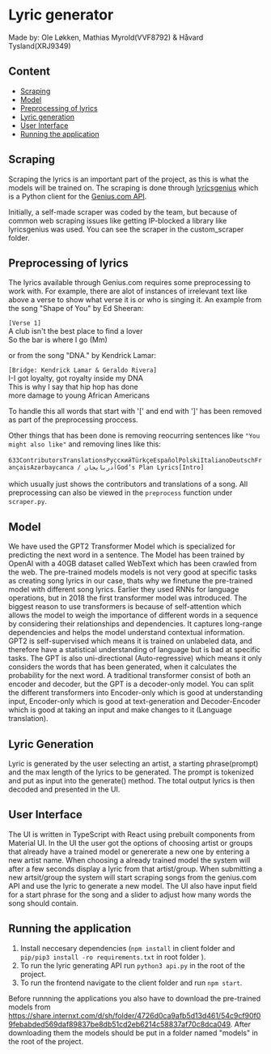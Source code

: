 # Lyric generator

Made by: Ole Løkken, Mathias Myrold(VVF8792) & Håvard Tysland(XRJ9349)

## Content

- [Scraping](#scraping)
- [Model](#model)
- [Preprocessing of lyrics](#preprocessing-of-lyrics)
- [Lyric generation](#lyric-generation)
- [User Interface](#user-interface)
- [Running the application](#running-the-application)

## Scraping

Scraping the lyrics is an important part of the project, as this is what the models will be trained on. The scraping is done through [lyricsgenius](https://lyricsgenius.readthedocs.io/en/master/) which is a Python client for the [Genius.com API](https://docs.genius.com/).

Initially, a self-made scraper was coded by the team, but because of common web scraping issues like getting IP-blocked a library like lyricsgenius was used. You can see the scraper in the custom_scraper folder. 


## Preprocessing of lyrics

The lyrics available through Genius.com requires some preprocessing to work with. For example, there are alot of instances of irrelevant text like above a verse to show what verse it is or who is singing it. An example from the song "Shape of You" by Ed Sheeran:

`[Verse 1]`<br>
A club isn't the best place to find a lover<br>
So the bar is where I go (Mm)<br>

or from the song "DNA." by Kendrick Lamar:

`[Bridge: Kendrick Lamar & Geraldo Rivera]`<br>
I-I got loyalty, got royalty inside my DNA<br>
This is why I say that hip hop has done<br>
more damage to young African Americans<br>

To handle this all words that start with '[' and end with ']' has been removed as part of the preprocessing proccess.

Other things that has been done is removing reocurring sentences like `"You might also like"` and removing lines like this: <br><br>
`633ContributorsTranslationsРусскийTürkçeEspañolPolskiItalianoDeutschFrançaisAzərbaycanca / آذربايجانGod’s Plan Lyrics[Intro]`<br><br>
which usually just shows the contributors and translations of a song. All preprocessing can also be viewed in the `preprocess` function under `scraper.py`.

## Model
We have used the GPT2 Transformer Model which is specialized for predicting the next word in a sentence. The Model has been trained by OpenAI with a 40GB dataset called WebText which has been crawled from the web. The pre-trained models models is not very good at specific tasks as creating song lyrics in our case, thats why we finetune the pre-trained model with different song lyrics. Earlier they used RNNs for language operations, but in 2018 the first transformer model was introduced. The biggest reason to use transformers is because of self-attention which
allows the model to weigh the importance of different words in a sequence by considering their relationships and dependencies. It captures long-range dependencies and helps the model understand contextual information. GPT2 is self-supervised which means it is trained on unlabeled data, and therefore have a statistical understanding of language but is bad at specific tasks. The GPT is also uni-directional (Auto-regressive) which means it only considers the words that has been generated, when it calculates the probability for the next word. A traditional transformer consist of both an encoder and decoder, but the GPT is a decoder-only model. You can split the different transformers into Encoder-only which is good at understanding input, Encoder-only which is good at text-generation and Decoder-Encoder which is good at taking an input and make changes to it (Language translation). 

## Lyric Generation

Lyric is generated by the user selecting an artist, a starting phrase(prompt) and the max length of the lyrics to be generated. The prompt is tokenized and put as input into the generate() method. The total output lyrics is then decoded and presented in the UI.

## User Interface

The UI is written in TypeScript with React using prebuilt components from Material UI. In the UI the user got the options of choosing artist or groups that already have a trained model or genererate a new one by entering a new artist name. When choosing a already trained model the system will after a few seconds display a lyric from that artist/group. When submitting a new artsit/group the system will start scraping songs from the genius.com API and use the lyric to generate a new model. The UI also have input field for a start phrase for the song and a slider to adjust how many words the song should contain.

## Running the application

1. Install neccesary dependencies (`npm install` in client folder and `pip/pip3 install -ro requirements.txt` in root folder ).
2. To run the lyric generating API run `python3 api.py` in the root of the project.
3. To run the frontend navigate to the client folder and run `npm start`.

Before runnning the applications you also have to download the pre-trained models from https://share.internxt.com/d/sh/folder/4726d0ca9afb5d13d461/54c9cf90f09febabded569daf89837be8db51cd2eb6214c58837af70c8dca049. After downloading them the models should be put in a folder named "models" in the root of the project.
